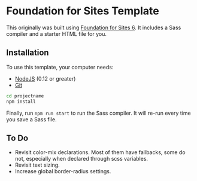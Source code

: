 # Foundation for Sites Template

This originally was built using [Foundation for Sites 6](http://foundation.zurb.com/sites). It includes a Sass compiler and a starter HTML file for you.

## Installation

To use this template, your computer needs:

- [NodeJS](https://nodejs.org/en/) (0.12 or greater)
- [Git](https://git-scm.com/)


```bash
cd projectname
npm install
```

Finally, run `npm run start` to run the Sass compiler. It will re-run every time you save a Sass file.


## To Do

* Revisit color-mix declarations. Most of them have fallbacks, some do not, especially when declared through scss variables.
* Revisit text sizing.
* Increase global border-radius settings.
